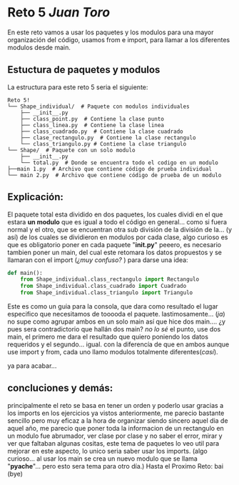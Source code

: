 # Reto 5  _Juan_ _Toro_
En este reto vamos a usar los paquetes y los modulos para una mayor organización del código, usamos from e import, para llamar a los diferentes modulos desde main.

## Estuctura de paquetes y modulos
La estructura para este reto 5 seria el siguiente:

```
Reto 5!
└── Shape_individual/  # Paquete con modulos individuales
    ├── __init__.py
    ├── class_point.py  # Contiene la clase punto
    ├── class_linea.py  # Contiene la clase linea
    ├── class_cuadrado.py  # Contiene la clase cuadrado
    ├── clase_rectangulo.py  # Contiene la clase rectangulo
    └── class_triangulo.py # Contiene la clase triangulo
└── Shape/  # Paquete con un solo modulo
    ├── __init__.py  
    └── total.py  # Donde se encuentra todo el codigo en un modulo
├──main 1.py  # Archivo que contiene código de prueba individual
└── main 2.py  # Archivo que contiene código de prueba de un modulo
```
## Explicación:
El paquete total esta dividido en dos paquetes, los cuales dividi en el que estara **un modulo** que es igual a todo el código en general... como si fuera normal
y el otro, que se encuentran otra sub división de la división de la... (y así) de los cuales se dividieron en modulos por cada clase, algo curioso es que es obligatorio poner en cada 
paquete "**__init__.py**" peeero,  es necesario tambien poner un main, del cual este retomara los datos propuestos y se llamaran con el import (_¿muy confuso?_ ) 
para darse una idea:
```python
def main():
    from Shape_individual.class_rectangulo import Rectangulo
    from Shape_individual.class_cuadrado import Cuadrado
    from Shape_individual.class_triangulo import Triangulo
```
Este es como un guia para la consola, que dara como resultado el lugar especifico que necesitamos de tooooda el paquete.
lastimosamente... (_ja_) no supe como agrupar ambos en un solo main así que hice dos main.... ¿y pues sera contradictorio que hallán dos main?  _no lo sé_
el punto, use dos main, el primero me dara el resultado que quiero poniendo los datos requeridos y el segundo... igual. con la diferencía de que en ambos aunque use import y from, 
cada uno llamo modulos totalmente diferentes(_casí_).

ya para acabar...
## concluciones y demás:
principalmente el reto se basa en tener un orden y poderlo usar gracias a los imports en los ejercicios ya vistos anteriormente, me parecio bastante sencillo pero muy eficaz a la hora de organizar
siendo sincero aquel dia de aquel año, me parecio que poner toda la informacion de un rectangulo en un modulo fue abrumador, ver clase por clase y no saber el error, mirar y ver que faltaban
algunas cositas, este tema de paquetes lo veo util para mejorar en este aspecto, lo unico seria saber usar los imports.
(algo curioso... al usar los main se crea un nuevo modulo que se llama "__pyache__"... pero esto sera tema para otro día.)
Hasta el Proximo Reto: 
bai (bye)
